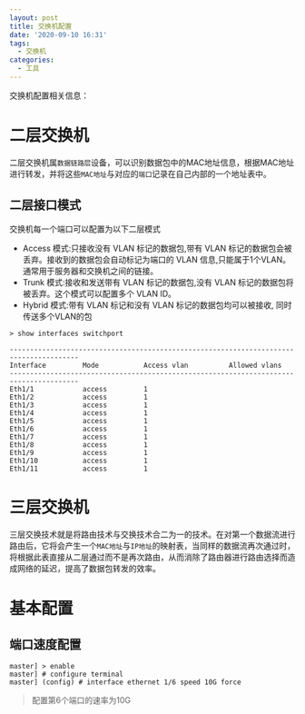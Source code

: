 ```yaml
---
layout: post
title: 交换机配置
date: '2020-09-10 16:31'
tags:
  - 交换机
categories:
  - 工具
---
```


交换机配置相关信息：

<!--more-->



# 二层交换机

二层交换机属`数据链路层`设备，可以识别数据包中的MAC地址信息，根据MAC地址进行转发，并将这些`MAC地址`与对应的`端口`记录在自己内部的一个地址表中。



## 二层接口模式

交换机每一个端口可以配置为以下二层模式

- Access 模式:只接收没有 VLAN 标记的数据包,带有 VLAN 标记的数据包会被丢弃。接收到的数据包会自动标记为端口的 VLAN 信息,只能属于1个VLAN。通常用于服务器和交换机之间的链接。
- Trunk 模式:接收和发送带有 VLAN 标记的数据包,没有 VLAN 标记的数据包将被丢弃。这个模式可以配置多个 VLAN ID。
- Hybrid 模式:带有 VLAN 标记和没有 VLAN 标记的数据包均可以被接收, 同时传送多个VLAN的包

```
> show interfaces switchport

---------------------------------------------------------------------------------------
Interface         Mode           Access vlan          Allowed vlans
---------------------------------------------------------------------------------------
Eth1/1            access         1
Eth1/2            access         1
Eth1/3            access         1
Eth1/4            access         1
Eth1/5            access         1
Eth1/6            access         1
Eth1/7            access         1
Eth1/8            access         1
Eth1/9            access         1
Eth1/10           access         1
Eth1/11           access         1
```



# 三层交换机

三层交换技术就是将路由技术与交换技术合二为一的技术。在对第一个数据流进行路由后，它将会产生一个`MAC地址`与`IP地址`的映射表，当同样的数据流再次通过时，将根据此表直接从二层通过而不是再次路由，从而消除了路由器进行路由选择而造成网络的延迟，提高了数据包转发的效率。





# 基本配置

## 端口速度配置

```
master] > enable
master] # configure terminal
master] (config) # interface ethernet 1/6 speed 10G force
```
> 配置第6个端口的速率为10G
